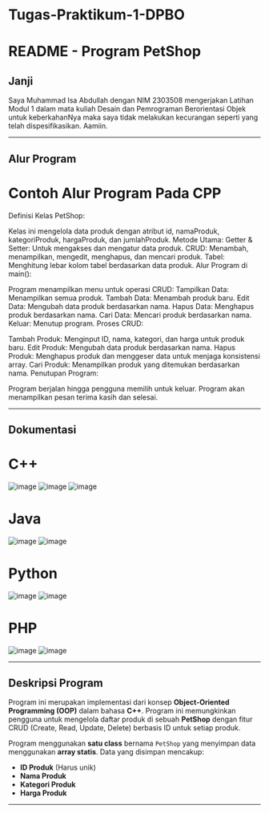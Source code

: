 # Tugas-Praktikum-1-DPBO

# README - Program PetShop

## Janji
Saya Muhammad Isa Abdullah dengan NIM 2303508 mengerjakan Latihan Modul 1 dalam mata kuliah Desain dan Pemrograman Berorientasi Objek untuk keberkahanNya maka saya tidak melakukan kecurangan seperti yang telah dispesifikasikan. Aamiin.

---
## Alur Program
# Contoh Alur Program Pada CPP
Definisi Kelas PetShop:

Kelas ini mengelola data produk dengan atribut id, namaProduk, kategoriProduk, hargaProduk, dan jumlahProduk.
Metode Utama:
Getter & Setter: Untuk mengakses dan mengatur data produk.
CRUD: Menambah, menampilkan, mengedit, menghapus, dan mencari produk.
Tabel: Menghitung lebar kolom tabel berdasarkan data produk.
Alur Program di main():

Program menampilkan menu untuk operasi CRUD:
Tampilkan Data: Menampilkan semua produk.
Tambah Data: Menambah produk baru.
Edit Data: Mengubah data produk berdasarkan nama.
Hapus Data: Menghapus produk berdasarkan nama.
Cari Data: Mencari produk berdasarkan nama.
Keluar: Menutup program.
Proses CRUD:

Tambah Produk: Menginput ID, nama, kategori, dan harga untuk produk baru.
Edit Produk: Mengubah data produk berdasarkan nama.
Hapus Produk: Menghapus produk dan menggeser data untuk menjaga konsistensi array.
Cari Produk: Menampilkan produk yang ditemukan berdasarkan nama.
Penutupan Program:

Program berjalan hingga pengguna memilih untuk keluar. Program akan menampilkan pesan terima kasih dan selesai.


---
## Dokumentasi
# C++
![image](https://github.com/user-attachments/assets/4d0a5072-b39a-493f-9ba9-6605d28b8b3f)
![image](https://github.com/user-attachments/assets/82634e0b-c35e-4e49-99bb-d774a560afd2)
![image](https://github.com/user-attachments/assets/6582ddc2-1b3c-47ff-8ce1-0ff8015cd0b2)

# Java
![image](https://github.com/user-attachments/assets/a02bca04-6388-42c6-9a01-27237a0bbc67)
![image](https://github.com/user-attachments/assets/22389c9d-9212-49bf-897f-ad99e40672e1)

# Python
![image](https://github.com/user-attachments/assets/2f8c84ba-9753-4338-aeb5-205c5e9fce15)
![image](https://github.com/user-attachments/assets/6e34b5dc-7f80-471b-b763-2876d0f11157)

# PHP
![image](https://github.com/user-attachments/assets/7c4deb84-629d-4b33-bc33-6abd20ed95dd)
![image](https://github.com/user-attachments/assets/bf63175f-e4a2-46af-b311-ec58f6d8c3d1)



---

## Deskripsi Program
Program ini merupakan implementasi dari konsep **Object-Oriented Programming (OOP)** dalam bahasa **C++**. Program ini memungkinkan pengguna untuk mengelola daftar produk di sebuah **PetShop** dengan fitur CRUD (Create, Read, Update, Delete) berbasis ID untuk setiap produk.

Program menggunakan **satu class** bernama `PetShop` yang menyimpan data menggunakan **array statis**. Data yang disimpan mencakup:
- **ID Produk** (Harus unik)
- **Nama Produk**
- **Kategori Produk**
- **Harga Produk**

---

